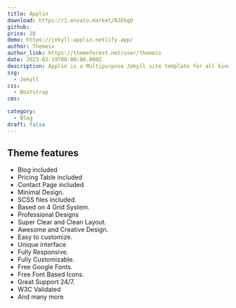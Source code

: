 ```yaml
---
title: Applin
download: https://1.envato.market/0JEkqO
github: 
price: 28
demo: https://jekyll-applin.netlify.app/
author: Themeix
author_link: https://themeforest.net/user/themeix
date: 2023-02-19T00:00:00.000Z
description: Applin is a Multipurpose Jekyll site template for all kinds of landing page and modern blog.
ssg:
  - Jekyll
css:
  - Bootstrap
cms:

category:
  - Blog
draft: false
---
```


## Theme features

- Blog included
- Pricing Table included
- Contact Page included
- Minimal Design.
- SCSS files included.
- Based on 4 Grid System.
- Professional Designs
- Super Clear and Clean Layout.
- Awesome and Creative Design.
- Easy to customize.
- Unique interface
- Fully Responsive.
- Fully Customizable.
- Free Google Fonts.
- Free Font Based Icons.
- Great Support 24/7.
- W3C Validated
- And many more